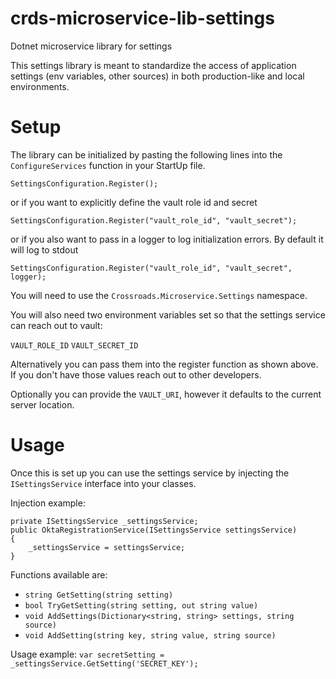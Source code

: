 # crds-microservice-lib-settings
Dotnet microservice library for settings

This settings library is meant to standardize the access of application settings (env variables, other sources) in both production-like and local environments.

# Setup
The library can be initialized by pasting the following lines into the `ConfigureServices` function in your StartUp file.

```
SettingsConfiguration.Register();
```
or if you want to explicitly define the vault role id and secret
```
SettingsConfiguration.Register("vault_role_id", "vault_secret");
```
or if you also want to pass in a logger to log initialization errors. By default it will log to stdout
```
SettingsConfiguration.Register("vault_role_id", "vault_secret", logger);
```


You will need to use the `Crossroads.Microservice.Settings` namespace.

You will also need two environment variables set so that the settings service can reach out to vault:

`VAULT_ROLE_ID`
`VAULT_SECRET_ID`

Alternatively you can pass them into the register function as shown above.
If you don't have those values reach out to other developers.

Optionally you can provide the `VAULT_URI`, however it defaults to the current server location.

# Usage
Once this is set up you can use the settings service by injecting the `ISettingsService` interface into your classes.

Injection example:

```
private ISettingsService _settingsService;
public OktaRegistrationService(ISettingsService settingsService)
{
    _settingsService = settingsService;
}
```

Functions available are:

- `string GetSetting(string setting)`
- `bool TryGetSetting(string setting, out string value)`
- `void AddSettings(Dictionary<string, string> settings, string source)`
- `void AddSetting(string key, string value, string source)`

Usage example:
`var secretSetting = _settingsService.GetSetting('SECRET_KEY');`